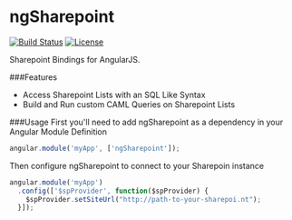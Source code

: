 # ngSharepoint
[![Build Status](https://img.shields.io/travis/maxjoehnk/ngSharepoint.svg?style=flat-square)](https://travis-ci.org/maxjoehnk/ngSharepoint)
[![License](https://img.shields.io/badge/license-Apache%202.0-brightgreen.svg?style=flat-square)](https://github.com/maxjoehnk/ngSharepoint/blob/master/LICENSE)

Sharepoint Bindings for AngularJS.

###Features
- Access Sharepoint Lists with an SQL Like Syntax
- Build and Run custom CAML Queries on Sharepoint Lists

###Usage
First you'll need to add ngSharepoint as a dependency in your Angular Module Definition
```js
angular.module('myApp', ['ngSharepoint']);
```
Then configure ngSharepoint to connect to your Sharepoin instance
```js
angular.module('myApp')
  .config(['$spProvider', function($spProvider) {
    $spProvider.setSiteUrl("http://path-to-your-sharepoi.nt");
  }]);
```
